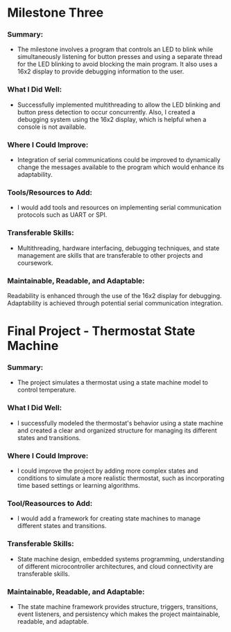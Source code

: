 # Milestone Three

### Summary:
- The milestone involves a program that controls an LED to blink while simultaneously listening for button presses and using a separate thread for the LED blinking to avoid blocking the main program. It also uses a 16x2 display to provide debugging information to the user.

### What I Did Well:
- Successfully implemented multithreading to allow the LED blinking and button press detection to occur concurrently. Also, I created a debugging system using the 16x2 display, which is helpful when a console is not available.

### Where I Could Improve: 
- Integration of serial communications could be improved to dynamically change the messages available to the program which would enhance its adaptability.

### Tools/Resources to Add: 
- I would add tools and resources on implementing serial communication protocols such as UART or SPI.

### Transferable Skills: 
- Multithreading, hardware interfacing, debugging techniques, and state management are skills that are transferable to other projects and coursework.

### Maintainable, Readable, and Adaptable:
Readability is enhanced through the use of the 16x2 display for debugging. Adaptability is achieved through potential serial communication integration.

# Final Project - Thermostat State Machine

### Summary: 
- The project simulates a thermostat using a state machine model to control temperature.

### What I Did Well:
- I successfully modeled the thermostat's behavior using a state machine and created a clear and organized structure for managing its different states and transitions.

### Where I Could Improve:
-  I could improve the project by adding more complex states and conditions to simulate a more realistic thermostat, such as incorporating time based settings or learning algorithms.

### Tool/Reasources to Add:
- I would add a framework for creating state machines to manage different states and transitions.

### Transferable Skills:
- State machine design, embedded systems programming, understanding of different microcontroller architectures, and cloud connectivity are transferable skills.

### Maintainable, Readable, and Adaptable:
- The state machine framework provides structure, triggers, transitions, event listeners, and persistency which makes the project maintainable, readable, and adaptable.
